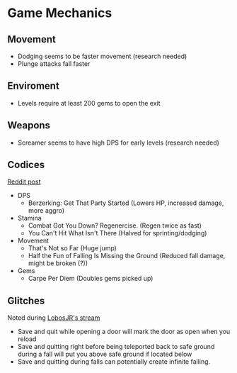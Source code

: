 # Game Mechanics

## Movement

- Dodging seems to be faster movement (research needed)
- Plunge attacks fall faster

## Enviroment

- Levels require at least 200 gems to open the exit

## Weapons

- Screamer seems to have high DPS for early levels (research needed)

## Codices

[Reddit post](https://www.reddit.com/r/necropolis/comments/4sqknt/maybe_we_can_figure_out_what_each_codex_does/)

- DPS
  - Berzerking: Get That Party Started (Lowers HP, increased damage, more aggro)
- Stamina
  - Combat Got You Down? Regenercise. (Regen twice as fast)
  - You Can't Hit What Isn't There (Halved for sprinting/dodging)
- Movement
  - That's Not so Far (Huge jump)
  - Half the Fun of Falling Is Missing the Ground (Reduced fall damage, might be broken (?))
- Gems
  - Carpe Per Diem (Doubles gems picked up)

## Glitches

Noted during [LobosJR's stream](https://www.twitch.tv/lobosjr/v/77839342)

- Save and quit while opening a door will mark the door as open when you reload
- Save and quitting right before being teleported back to safe ground during a fall will put you above safe ground if located below
- Save and quitting during falls can potentially create infinite falling. 
